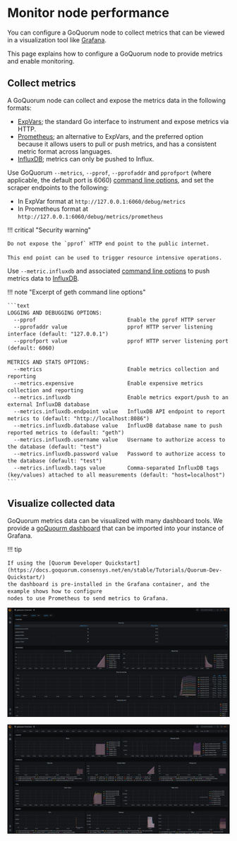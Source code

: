 # Monitor node performance

You can configure a GoQuorum node to collect metrics that can be viewed in a visualization tool
like [Grafana].

This page explains how to configure a GoQuorum node to provide metrics and enable monitoring.

## Collect metrics

A GoQuorum node can collect and expose the metrics data in the following formats:

- [ExpVars]; the standard Go interface to instrument and expose metrics via HTTP.
- [Prometheus]; an alternative to ExpVars, and the preferred option because it allows users to
    pull or push metrics, and has a consistent metric format across languages.
- [InfluxDB]; metrics can only be pushed to Influx.

Use GoQuorum `--metrics`, `--pprof`, `--pprofaddr` and `pprofport`
(where applicable, the default port is 6060) [command line options], and set the scraper endpoints
to the following:

- In ExpVar format at `http://127.0.0.1:6060/debug/metrics`
- In Prometheus format at `http://127.0.0.1:6060/debug/metrics/prometheus`

!!! critical "Security warning"

    Do not expose the `pprof` HTTP end point to the public internet.

    This end point can be used to trigger resource intensive operations.

Use `--metric.influxdb` and associated [command line options] to push metrics data to [InfluxDB].

!!! note "Excerpt of geth command line options"

    ```text
    LOGGING AND DEBUGGING OPTIONS:
      --pprof                             Enable the pprof HTTP server
      --pprofaddr value                   pprof HTTP server listening interface (default: "127.0.0.1")
      --pprofport value                   pprof HTTP server listening port (default: 6060)

    METRICS AND STATS OPTIONS:
      --metrics                           Enable metrics collection and reporting
      --metrics.expensive                 Enable expensive metrics collection and reporting
      --metrics.influxdb                  Enable metrics export/push to an external InfluxDB database
      --metrics.influxdb.endpoint value   InfluxDB API endpoint to report metrics to (default: "http://localhost:8086")
      --metrics.influxdb.database value   InfluxDB database name to push reported metrics to (default: "geth")
      --metrics.influxdb.username value   Username to authorize access to the database (default: "test")
      --metrics.influxdb.password value   Password to authorize access to the database (default: "test")
      --metrics.influxdb.tags value       Comma-separated InfluxDB tags (key/values) attached to all measurements (default: "host=localhost")
    ```

## Visualize collected data

GoQuorum metrics data can be visualized with many dashboard tools. We provide a
[goQuourm dashboard](https://grafana.com/grafana/dashboards/14360) that can be imported into your
instance of Grafana.

!!! tip

    If using the [Quorum Developer Quickstart](https://docs.goquorum.consensys.net/en/stable/Tutorials/Quorum-Dev-Quickstart/)
    the dashboard is pre-installed in the Grafana container, and the example shows how to configure
    nodes to use Prometheus to send metrics to Grafana.

![Grafana system, network and chain infos screenshot](../../images/dashboard_grafana_1.png)

![Grafana detailed chain infos screenshot](../../images/dashboard_grafana_2.png)

[Grafana]: https://grafana.com/
[ExpVars]: https://golang.org/pkg/expvar/
[Prometheus]: https://prometheus.io/
[InfluxDB]: https://www.influxdata.com/products/influxdb-overview/
[command line options]: https://geth.ethereum.org/docs/interface/command-line-options
